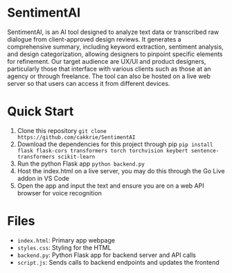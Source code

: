 # SentimentAI

SentimentAI, is an AI tool designed to analyze text data or transcribed raw dialogue from client-approved design reviews. It generates a comprehensive summary, including keyword extraction, sentiment analysis, and design categorization, allowing designers to pinpoint specific elements for refinement. Our target audience are UX/UI and product designers, particularly those that interface with various clients such as those at an agency or through freelance. The tool can also be hosted on a live web server so that users can access it from different devices.

# Quick Start

1. Clone this repository `git clone https://github.com/cakkrie/SentimentAI`
2. Download the dependencies for this project through pip `pip install flask flask-cors transformers torch torchvision keybert sentence-transformers scikit-learn`
3. Run the python Flask app `python backend.py`
4. Host the index.html on a live server, you may do this through the Go Live addon in VS Code
5. Open the app and input the text and ensure you are on a web API browser for voice recognition

# Files

- `index.html`: Primary app webpage
- `styles.css`: Styling for the HTML
- `backend.py`: Python Flask app for backend server and API calls
- `script.js`: Sends calls to backend endpoints and updates the frontend
